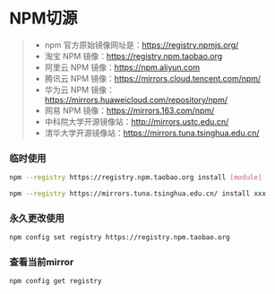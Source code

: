 # NPM切源

> * npm 官方原始镜像网址是：https://registry.npmjs.org/
> * 淘宝 NPM 镜像：https://registry.npm.taobao.org
> * 阿里云 NPM 镜像：https://npm.aliyun.com
> * 腾讯云 NPM 镜像：https://mirrors.cloud.tencent.com/npm/
> * 华为云 NPM 镜像：https://mirrors.huaweicloud.com/repository/npm/
> * 网易 NPM 镜像：https://mirrors.163.com/npm/
> * 中科院大学开源镜像站：http://mirrors.ustc.edu.cn/
> * 清华大学开源镜像站：https://mirrors.tuna.tsinghua.edu.cn/

### 临时使用

```bash
npm --registry https://registry.npm.taobao.org install [module]
```

```bash
npm --registry https://mirrors.tuna.tsinghua.edu.cn/ install xxx
```


### 永久更改使用

```bash
npm config set registry https://registry.npm.taobao.org
```

### 查看当前mirror

```bash
npm config get registry
```